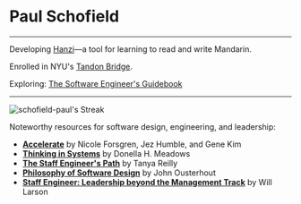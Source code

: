 # Paul Schofield

<hr style="height:0.5px; border:none; color:#333; background-color:#333;">

Developing [Hanzi](https://www.hanzi-app.com/)—a tool for learning to read and write Mandarin.

Enrolled in NYU's [Tandon Bridge](https://engineering.nyu.edu/academics/programs/nyu-tandon-bridge/preparatory-resources#chapter-id-51872).

Exploring: [The Software Engineer's Guidebook](https://www.engguidebook.com/)

<hr style="height:0.5px; border:none; color:#333; background-color:#333;">

![schofield-paul's Streak](https://github-readme-streak-stats.herokuapp.com/?user=schofield-paul&theme=default&hide_border=false)

Noteworthy resources for software design, engineering, and leadership:
- **[Accelerate](https://www.amazon.com/Accelerate-Software-Performing-Technology-Organizations/dp/1942788339)** by Nicole Forsgren, Jez Humble, and Gene Kim
- **[Thinking in Systems](https://www.amazon.com/Thinking-Systems-Donella-H-Meadows/dp/1603580557)** by Donella H. Meadows
- **[The Staff Engineer's Path](https://noidea.dog/staff)** by Tanya Reilly
- **[Philosophy of Software Design](https://www.amazon.com/Philosophy-Software-Design-John-Ousterhout/dp/1732102201)** by John Ousterhout
- **[Staff Engineer: Leadership beyond the Management Track](https://staffeng.com/book)** by Will Larson

<!---
makeitsough/makeitsough is a ✨ special ✨ repository because its `README.md` (this file) appears on your GitHub profile.
You can click the Preview link to take a look at your changes.
--->
